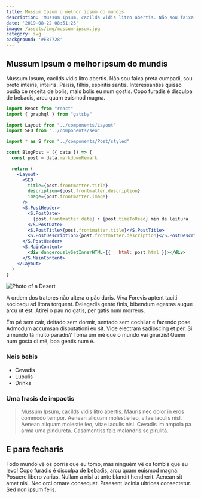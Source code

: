 ```yaml
---
title: Mussum Ipsum o melhor ipsum do mundis
description: 'Mussum Ipsum, cacilds vidis litro abertis. Não sou faixa preta cumpadi'
date: '2019-08-22 08:51:23'
image: /assets/img/mussum-ipsum.jpg
category: svg
background: '#EB7728'
---
```


## Mussum Ipsum o melhor ipsum do mundis

Mussum Ipsum, cacilds vidis litro abertis. Não sou faixa preta cumpadi, sou preto inteiris, inteiris. Paisis, filhis, espiritis santis. Interessantiss quisso pudia ce receita de bolis, mais bolis eu num gostis. Copo furadis é disculpa de bebadis, arcu quam euismod magna.

```jsx
import React from "react"
import { graphql } from "gatsby"

import Layout from "../components/Layout"
import SEO from "../components/seo"

import * as S from "../components/Post/styled"

const BlogPost = ({ data }) => {
  const post = data.markdownRemark

  return (
    <Layout>
      <SEO
        title={post.frontmatter.title}
        description={post.frontmatter.description}
        image={post.frontmatter.image}
      />
      <S.PostHeader>
        <S.PostDate>
          {post.frontmatter.date} • {post.timeToRead} min de leitura
        </S.PostDate>
        <S.PostTitle>{post.frontmatter.title}</S.PostTitle>
        <S.PostDescription>{post.frontmatter.description}</S.PostDescription>
      </S.PostHeader>
      <S.MainContent>
        <div dangerouslySetInnerHTML={{ __html: post.html }}></div>
      </S.MainContent>
    </Layout>
  )
}
```

![Photo of a Desert](/assets/img/desert.jpg)

A ordem dos tratores não altera o pão duris. Viva Forevis aptent taciti sociosqu ad litora torquent. Delegadis gente finis, bibendum egestas augue arcu ut est. Atirei o pau no gatis, per gatis num morreus.

Em pé sem cair, deitado sem dormir, sentado sem cochilar e fazendo pose. Admodum accumsan disputationi eu sit. Vide electram sadipscing et per. Si u mundo tá muito paradis? Toma um mé que o mundo vai girarzis! Quem num gosta di mé, boa gentis num é.

### Nois bebis

- Cevadis
- Lupulis
- Drinks

### Uma frasis de impactis

> Mussum Ipsum, cacilds vidis litro abertis. Mauris nec dolor in eros commodo tempor. Aenean aliquam molestie leo, vitae iaculis nisl. Aenean aliquam molestie leo, vitae iaculis nisl. Cevadis im ampola pa arma uma pindureta. Casamentiss faiz malandris se pirulitá.

## E para fecharis

Todo mundo vê os porris que eu tomo, mas ninguém vê os tombis que eu levo! Copo furadis é disculpa de bebadis, arcu quam euismod magna. Posuere libero varius. Nullam a nisl ut ante blandit hendrerit. Aenean sit amet nisi. Nec orci ornare consequat. Praesent lacinia ultrices consectetur. Sed non ipsum felis.
